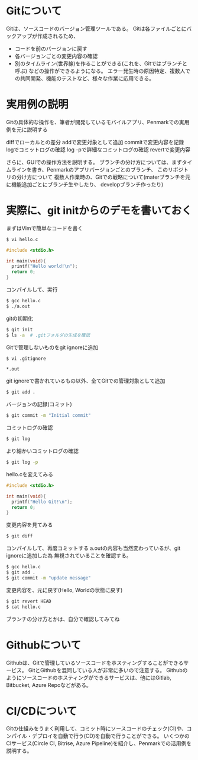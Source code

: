 # Gitについて
Gitは、ソースコードのバージョン管理ツールである。
Gitは各ファイルごとにバックアップが作成されるため、
- コードを前のバージョンに戻す
- 各バージョンごとの変更内容の確認
- 別のタイムライン(世界線)を作ることができる(これを、Gitではブランチと呼ぶ)
などの操作ができるようになる。
エラー発生時の原因特定、複数人での共同開発、機能のテストなど、様々な作業に応用できる。

# 実用例の説明
Gitの具体的な操作を、筆者が開発しているモバイルアプリ、Penmarkでの実用例を元に説明する

diffでローカルとの差分
addで変更対象として追加
commitで変更内容を記録
logでコミットログの確認
log -pで詳細なコミットログの確認
revertで変更内容

さらに、GUIでの操作方法を説明する。
ブランチの分け方については、まずタイムラインを書き、Penmarkのアプリバージョンごとのブランチ、
このリポジトリの分け方について
複数人作業時の、Gitでの戦略について(materブランチを元に機能追加ごとにブランチ生やしたり、
developブランチ作ったり)

# 実際に、git initからのデモを書いておく

まずはVimで簡単なコードを書く

```bash
$ vi hello.c
```

```hello.c
#include <stdio.h>

int main(void){
  printf("Hello world!\n");
  return 0;
}
```

コンパイルして、実行

```bash
$ gcc hello.c
$ ./a.out
```

gitの初期化

```bash
$ git init
$ ls -a  # .gitフォルダの生成を確認
```

Gitで管理しないものをgit ignoreに追加

```bash
$ vi .gitignore
```

```.gitignore
*.out
```

git ignoreで書かれているもの以外、全てGitでの管理対象として追加

```bash
$ git add .
```

バージョンの記録(コミット)
```bash
$ git commit -m "Initial commit"
```

コミットログの確認
```bash
$ git log
```

より細かいコミットログの確認
```bash
$ git log -p
```

hello.cを変えてみる

```hello.c
#include <stdio.h>

int main(void){
  printf("Hello Git!\n");
  return 0;
}
```

変更内容を見てみる
```bash
$ git diff
```

コンパイルして、再度コミットする
a.outの内容も当然変わっているが、git ignoreに追加した為
無視されていることを確認する。
```bash
$ gcc hello.c 
$ git add .
$ git commit -m "update message"
```

変更内容を、元に戻す(Hello, Worldの状態に戻す)
```bash
$ git revert HEAD
$ cat hello.c
```

ブランチの分け方とかは、自分で確認してみてね

# Githubについて
Githubは、Gitで管理しているソースコードをホスティングすることができるサービス。
GitとGithubを混同している人が非常に多いので注意する。
Githubのようにソースコードのホスティングができるサービスは、他にはGitlab, Bitbucket, 
Azure Repoなどがある。

# CI/CDについて
Gitの仕組みをうまく利用して、コミット時にソースコードのチェック(CI)や、コンパイル・デプロイを自動で行う(CD)を自動で行うことができる。
いくつかのCIサービス(Circle CI, Bitrise, Azure Pipeline)を紹介し、Penmarkでの活用例を説明する。
